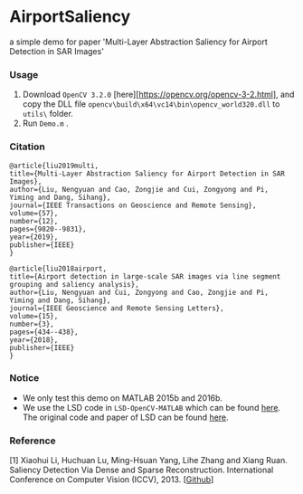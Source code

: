 # AirportSaliency

a simple demo for paper 'Multi-Layer Abstraction Saliency for Airport Detection in SAR Images'

### Usage

1. Download `OpenCV 3.2.0` [here][https://opencv.org/opencv-3-2.html], and copy the DLL file `opencv\build\x64\vc14\bin\opencv_world320.dll` to `utils\` folder.
2. Run `Demo.m` .

### Citation

```
@article{liu2019multi,
title={Multi-Layer Abstraction Saliency for Airport Detection in SAR Images},
author={Liu, Nengyuan and Cao, Zongjie and Cui, Zongyong and Pi, Yiming and Dang, Sihang},
journal={IEEE Transactions on Geoscience and Remote Sensing},
volume={57},
number={12},
pages={9820--9831},
year={2019},
publisher={IEEE}
}
```

```
@article{liu2018airport,
title={Airport detection in large-scale SAR images via line segment grouping and saliency analysis},
author={Liu, Nengyuan and Cui, Zongyong and Cao, Zongjie and Pi, Yiming and Dang, Sihang},
journal={IEEE Geoscience and Remote Sensing Letters},
volume={15},
number={3},
pages={434--438},
year={2018},
publisher={IEEE}
}
```

### Notice

- We only test this demo on MATLAB 2015b and 2016b.
- We use the LSD code in `LSD-OpenCV-MATLAB` which can be found [here](https://github.com/primetang/LSD-OpenCV-MATLAB). The original code and paper of LSD can be found [here](http://www.ipol.im/pub/art/2012/gjmr-lsd/ ).

### Reference

[1] Xiaohui Li, Huchuan Lu, Ming-Hsuan Yang, Lihe Zhang and Xiang Ruan. Saliency Detection Via Dense and Sparse Reconstruction. International Conference on Computer Vision (ICCV), 2013. [[Github](https://github.com/huchuanlu/13_1)]